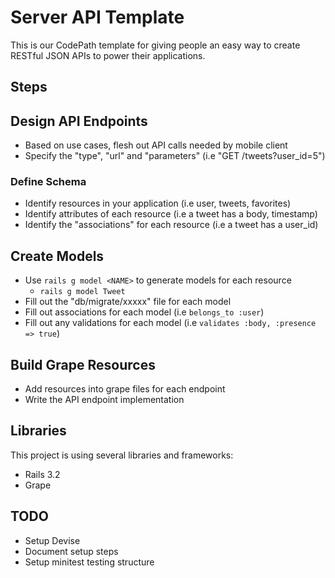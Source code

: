 # Server API Template

This is our CodePath template for giving people an easy way to create RESTful JSON APIs
to power their applications.

## Steps

## Design API Endpoints

 - Based on use cases, flesh out API calls needed by mobile client
 - Specify the "type", "url" and "parameters" (i.e "GET /tweets?user_id=5")

### Define Schema

 - Identify resources in your application (i.e user, tweets, favorites)
 - Identify attributes of each resource (i.e a tweet has a body, timestamp)
 - Identify the "associations" for each resource (i.e a tweet has a user_id)

## Create Models

  - Use `rails g model <NAME>` to generate models for each resource
    - `rails g model Tweet`
  - Fill out the "db/migrate/xxxxx" file for each model
  - Fill out associations for each model (i.e `belongs_to :user`)
  - Fill out any validations for each model (i.e `validates :body, :presence => true`)

## Build Grape Resources

  - Add resources into grape files for each endpoint
  - Write the API endpoint implementation

## Libraries

This project is using several libraries and frameworks:

 - Rails 3.2
 - Grape

## TODO

  - Setup Devise
  - Document setup steps
  - Setup minitest testing structure